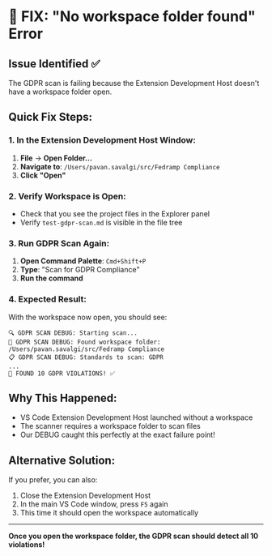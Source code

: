 # 🎯 FIX: "No workspace folder found" Error

## Issue Identified ✅
The GDPR scan is failing because the Extension Development Host doesn't have a workspace folder open.

## Quick Fix Steps:

### 1. In the Extension Development Host Window:
1. **File** → **Open Folder...**
2. **Navigate to**: `/Users/pavan.savalgi/src/Fedramp Compliance`
3. **Click "Open"**

### 2. Verify Workspace is Open:
- Check that you see the project files in the Explorer panel
- Verify `test-gdpr-scan.md` is visible in the file tree

### 3. Run GDPR Scan Again:
1. **Open Command Palette**: `Cmd+Shift+P`
2. **Type**: "Scan for GDPR Compliance" 
3. **Run the command**

### 4. Expected Result:
With the workspace now open, you should see:
```
🔍 GDPR SCAN DEBUG: Starting scan...
📁 GDPR SCAN DEBUG: Found workspace folder: /Users/pavan.savalgi/src/Fedramp Compliance
📋 GDPR SCAN DEBUG: Standards to scan: GDPR
...
🎯 FOUND 10 GDPR VIOLATIONS! ✅
```

## Why This Happened:
- VS Code Extension Development Host launched without a workspace
- The scanner requires a workspace folder to scan files
- Our DEBUG caught this perfectly at the exact failure point!

## Alternative Solution:
If you prefer, you can also:
1. Close the Extension Development Host
2. In the main VS Code window, press `F5` again
3. This time it should open the workspace automatically

---

**Once you open the workspace folder, the GDPR scan should detect all 10 violations!**
